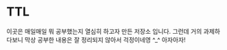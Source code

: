 # TTL
이곳은 매일매일 뭐 공부했는지 열심히 하고자 만든 저장소 입니다.
그런데 거의 과제하다보니 막상 공부한 내용은 잘 정리되지 않아서 걱정이네영 ^_^
아자아자!
<!--stackedit_data:
eyJoaXN0b3J5IjpbNTUxMzYyNTg3XX0=
-->